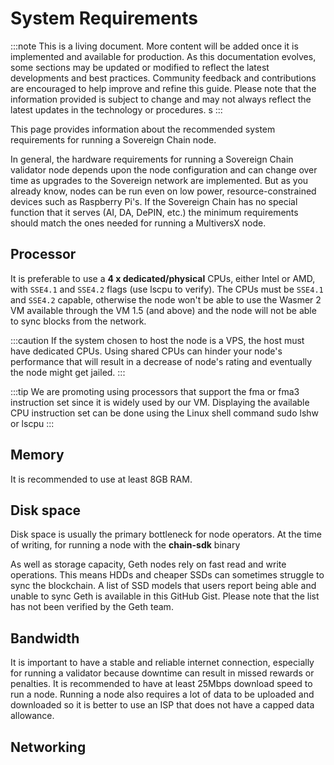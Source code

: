 # System Requirements

:::note
 This is a living document. More content will be added once it is implemented and available for production. As this documentation evolves, some sections may be updated or modified to reflect the latest developments and best practices. Community feedback and contributions are encouraged to help improve and refine this guide. Please note that the information provided is subject to change and may not always reflect the latest updates in the technology or procedures. s
:::

This page provides information about the recommended system requirements for running a Sovereign Chain node. 

In general, the hardware requirements for running a Sovereign Chain validator node depends upon the node configuration and can change over time as upgrades to the Sovereign network are implemented. But as you already know, nodes can be run even on low power, resource-constrained devices such as Raspberry Pi's. If the Sovereign Chain has no special function that it serves (AI, DA, DePIN, etc.) the minimum requirements should match the ones needed for running a MultiversX node.

## Processor

It is preferable to use a **4 x dedicated/physical** CPUs, either Intel or AMD, with ```SSE4.1``` and ```SSE4.2``` flags (use lscpu to verify). The CPUs must be ```SSE4.1``` and ```SSE4.2``` capable, otherwise the node won't be able to use the Wasmer 2 VM available through the VM 1.5 (and above) and the node will not be able to sync blocks from the network.

:::caution
If the system chosen to host the node is a VPS, the host must have dedicated CPUs. Using shared CPUs can hinder your node's performance that will result in a decrease of node's rating and eventually the node might get jailed.
:::

:::tip
We are promoting using processors that support the fma or fma3 instruction set since it is widely used by our VM. Displaying the available CPU instruction set can be done using the Linux shell command sudo lshw or lscpu
:::

## Memory

It is recommended to use at least 8GB RAM.

## Disk space

Disk space is usually the primary bottleneck for node operators. At the time of writing, for running a node with the **chain-sdk** binary

As well as storage capacity, Geth nodes rely on fast read and write operations. This means HDDs and cheaper SSDs can sometimes struggle to sync the blockchain. A list of SSD models that users report being able and unable to sync Geth is available in this GitHub Gist. Please note that the list has not been verified by the Geth team.

## Bandwidth

It is important to have a stable and reliable internet connection, especially for running a validator because downtime can result in missed rewards or penalties. It is recommended to have at least 25Mbps download speed to run a node. Running a node also requires a lot of data to be uploaded and downloaded so it is better to use an ISP that does not have a capped data allowance.

## Networking
